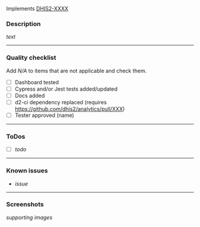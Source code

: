 Implements [DHIS2-XXXX](https://dhis2.atlassian.net/browse/DHIS2-XXXX)

### Description

_text_

---

### Quality checklist

Add _N/A_ to items that are not applicable and check them.

<!--Checkmate-->

-   [ ] Dashboard tested
-   [ ] Cypress and/or Jest tests added/updated
-   [ ] Docs added
-   [ ] d2-ci dependency replaced (requires <https://github.com/dhis2/analytics/pull/XXX>)
-   [ ] Tester approved (name)

---

### ToDos

<!--Checkmate-->

-   [ ] _todo_

---

### Known issues

-   _issue_

---

### Screenshots

_supporting images_

